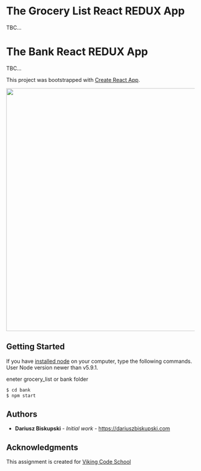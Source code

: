 # The Grocery List React REDUX App
TBC...



# The Bank React REDUX App

TBC...

This project was bootstrapped with [Create React App](https://github.com/facebookincubator/create-react-app).


<p align="center">
  <img src="/public/preview.png" width="650"/>
</p>

## Getting Started

If you have [installed node](https://nodejs.org/en/download/) on your computer, type the following commands. User Node version newer than v5.9.1.

eneter grocery_list or bank folder

```bash
$ cd bank
$ npm start
```


## Authors

* **Dariusz Biskupski** - *Initial work* - https://dariuszbiskupski.com


## Acknowledgments

This assignment is created for [Viking Code School](https://www.vikingcodeschool.com/)
